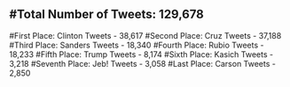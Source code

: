 #Total Number of Tweets: 129,678 
---
#First Place: Clinton Tweets - 38,617
#Second Place: Cruz Tweets - 37,188
#Third Place: Sanders Tweets - 18,340
#Fourth Place: Rubio Tweets - 18,233
#Fifth Place: Trump Tweets - 8,174
#Sixth Place: Kasich Tweets - 3,218
#Seventh Place: Jeb! Tweets - 3,058
#Last Place: Carson Tweets - 2,850
